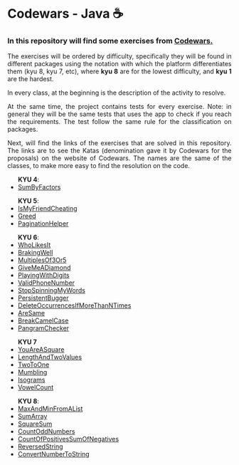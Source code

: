 # Codewars - Java ☕

<h3>In this repository will find some exercises from <a href="https://www.codewars.com/">Codewars.</a></h3>
<p align="justify">The exercises will be ordered by difficulty, specifically they will be found in different packages using the notation with which the platform differentiates them (kyu 8, kyu 7, etc), where <b>kyu 8</b> are for the lowest difficulty, and <b>kyu 1</b> are the hardest.</p>
<p align="justify">In every class, at the beginning is the description of the activity to resolve.</p>

<p align="justify">At the same time, the project contains tests for every exercise. Note: in general they will be the same tests that uses the app to check if you reach the requirements. The test follow the same rule for the classification on packages.</p>

<p align="justify">Next, will find the links of the exercises that are solved in this repository. The links are to see the Katas (denomination gave it by Codewars for the proposals) on the website of Codewars. The names are the same of the classes, to make more easy to find the resolution on the code.</p>
<ul>
    <b>KYU 4</b>:
    <li><a href="https://www.codewars.com/kata/54d496788776e49e6b00052f/train/java">SumByFactors</a></li>
</ul>
<ul>
    <b>KYU 5</b>:
    <li><a href="https://www.codewars.com/kata/5547cc7dcad755e480000004/train/java">IsMyFriendCheating</a></li>
    <li><a href="https://www.codewars.com/kata/5270d0d18625160ada0000e4/train/java">Greed</a></li>
    <li><a href="https://www.codewars.com/kata/515bb423de843ea99400000a/train/java">PaginationHelper</a></li>
</ul>
<ul>
    <b>KYU 6</b>:
    <li><a href="https://www.codewars.com/kata/5266876b8f4bf2da9b000362/train/java">WhoLikesIt</a></li>
    <li><a href="https://www.codewars.com/kata/565c0fa6e3a7d39dee000125/train/java">BrakingWell</a></li>
    <li><a href="https://www.codewars.com/kata/514b92a657cdc65150000006/train/java">MultiplesOf3Or5</a></li>
    <li><a href="https://www.codewars.com/kata/5503013e34137eeeaa001648/train/java">GiveMeADiamond</a></li>
    <li><a href="https://www.codewars.com/kata/5552101f47fc5178b1000050/train/java">PlayingWithDigits</a></li>
    <li><a href="https://www.codewars.com/kata/525f47c79f2f25a4db000025/train/java">ValidPhoneNumber</a></li>
    <li><a href="https://www.codewars.com/kata/5264d2b162488dc400000001/train/java">StopSpinningMyWords</a></li>
    <li><a href="https://www.codewars.com/kata/54ba84be607a92aa900000f1/train/java">PersistentBugger</a></li>
    <li><a href="https://www.codewars.com/kata/54ba84be607a92aa900000f1/train/java">DeleteOccurrencesIfMoreThanNTimes</a></li>
    <li><a href="https://www.codewars.com/kata/550498447451fbbd7600041c/train/java">AreSame</a></li>
    <li><a href="https://www.codewars.com/kata/5208f99aee097e6552000148/train/java">BreakCamelCase</a></li>
    <li><a href="https://www.codewars.com/kata/545cedaa9943f7fe7b000048/train/java">PangramChecker</a></li>
</ul>
<ul>
    <b>KYU 7</b>
    <li><a href="https://www.codewars.com/kata/54c27a33fb7da0db0100040e/train/java">YouAreASquare</a></li>
    <li><a href="https://www.codewars.com/kata/62a611067274990047f431a8/train/java">LengthAndTwoValues</a></li>
    <li><a href="https://www.codewars.com/kata/5656b6906de340bd1b0000ac/train/java">TwoToOne</a></li>
    <li><a href="https://www.codewars.com/kata/5667e8f4e3f572a8f2000039/train/java">Mumbling</a></li>
    <li><a href="https://www.codewars.com/kata/54ba84be607a92aa900000f1/train/java">Isograms</a></li>
    <li><a href="https://www.codewars.com/kata/54ff3102c1bad923760001f3/train/java">VowelCount</a></li>
</ul>
<ul>
    <b>KYU 8</b>:
    <li><a href="https://www.codewars.com/kata/577a98a6ae28071780000989/train/java">MaxAndMinFromAList</a></li>
    <li><a href="https://www.codewars.com/kata/53dc54212259ed3d4f00071c/train/java">SumArray</a></li>
    <li><a href="https://www.codewars.com/kata/515e271a311df0350d00000f/train/java">SquareSum</a></li>
    <li><a href="https://www.codewars.com/kata/59342039eb450e39970000a6/train/java">CountOddNumbers</a></li>
    <li><a href="https://www.codewars.com/kata/576bb71bbbcf0951d5000044/train/java">CountOfPositivesSumOfNegatives</a></li>
    <li><a href="https://www.codewars.com/kata/5168bb5dfe9a00b126000018/train/java">ReversedString</a></li>
    <li><a href="https://www.codewars.com/kata/5265326f5fda8eb1160004c8/train/java">ConvertNumberToString</a></li>
</ul>

